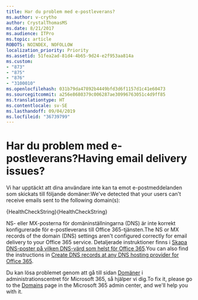 ```yaml
---
title: Har du problem med e-postleverans?
ms.author: v-crytho
author: CrystalThomasMS
ms.date: 8/21/2017
ms.audience: ITPro
ms.topic: article
ROBOTS: NOINDEX, NOFOLLOW
localization_priority: Priority
ms.assetid: 51fea2ad-81d4-4b65-9d24-e2f953aa814a
ms.custom:
- "873"
- "875"
- "876"
- "3100010"
ms.openlocfilehash: 031b79da47892b4449bfd3d6f1157d1c41e60473
ms.sourcegitcommit: a256e8680379c006287ae30996763051c4d9ff85
ms.translationtype: HT
ms.contentlocale: sv-SE
ms.lasthandoff: 09/04/2019
ms.locfileid: "36739799"
---
```

# <a name="having-email-delivery-issues"></a><span data-ttu-id="8720e-102">Har du problem med e-postleverans?</span><span class="sxs-lookup"><span data-stu-id="8720e-102">Having email delivery issues?</span></span>

<span data-ttu-id="8720e-103">Vi har upptäckt att dina användare inte kan ta emot e-postmeddelanden som skickats till följande domäner:</span><span class="sxs-lookup"><span data-stu-id="8720e-103">We've detected that your users can't receive emails sent to the following domain(s):</span></span>
  
<span data-ttu-id="8720e-104">{HealthCheckString}</span><span class="sxs-lookup"><span data-stu-id="8720e-104">{HealthCheckString}</span></span>
  
<span data-ttu-id="8720e-105">NS- eller MX-posterna för domäninställningarna (DNS) är inte korrekt konfigurerade för e-postleverans till Office 365-tjänsten.</span><span class="sxs-lookup"><span data-stu-id="8720e-105">The NS or MX records of the domain (DNS) settings aren't configured correctly for email delivery to your Office 365 service.</span></span> <span data-ttu-id="8720e-106">Detaljerade instruktioner finns i [Skapa DNS-poster på vilken DNS-värd som helst för Office 365](https://docs.microsoft.com/office365/admin/get-help-with-domains/create-dns-records-at-any-dns-hosting-provider).</span><span class="sxs-lookup"><span data-stu-id="8720e-106">You can also find the instructions in [Create DNS records at any DNS hosting provider for Office 365](https://docs.microsoft.com/office365/admin/get-help-with-domains/create-dns-records-at-any-dns-hosting-provider).</span></span>
  
<span data-ttu-id="8720e-107">Du kan lösa problemet genom att gå till sidan [Domäner](https://admin.microsoft.com/adminportal/home#/Domains) i administrationscentret för Microsoft 365, så hjälper vi dig.</span><span class="sxs-lookup"><span data-stu-id="8720e-107">To fix it, please go to the [Domains](https://admin.microsoft.com/adminportal/home#/Domains) page in the Microsoft 365 admin center, and we'll help you with it.</span></span>
  
  